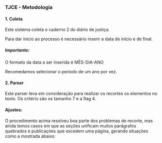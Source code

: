 ### TJCE - Metodologia

#### 1. Coleta

Este sistema coleta o caderno 2 do diário de justiça.

Para dar inicio ao processo é necessário inserir a data de início e de final.

##### Importante:

O formato da data a ser inserida é MÊS-DIA-ANO

Recomedamos selecionar o período de um ano por vez.


#### 2. Parser


Este parser leva em consideração para realizar os recortes os elementos no texto. Os
critério são os tamanho 7 e a flag 4. 




#### Ajustes:

O procedimento acima resolveu boa parte dos problemas de recorte, mas ainda temos casos em que as seções
unificam muitos parágrafos quebrados e publicações que excedem uma página, gerando situações como a mostrada abaixo:




